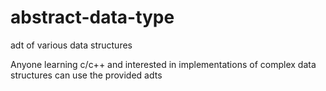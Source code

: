 # abstract-data-type
adt of various data structures

Anyone learning c/c++ and interested in implementations of complex data structures can use the provided adts
